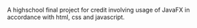 A highschool final project for credit involving usage of JavaFX in accordance with html, css and javascript.
